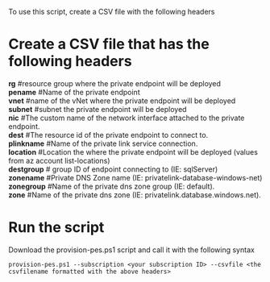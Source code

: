 To use this script, create a CSV file with the following headers

# Create a CSV file that has the following headers
**rg** #resource group where the private endpoint will be deployed <br>
**pename** #Name of the private endpoint <br>
**vnet** #name of the vNet where the private endpoint will be deployed <br>
**subnet** #subnet the private endpoint will be deployed <br>
**nic** #The custom name of the network interface attached to the private endpoint. <br>
**dest** #The resource id of the private endpoint to connect to. <br>
**plinkname** #Name of the private link service connection.<br>
**location** #Location the where the private endpoint will be deployed (values from az account list-locations) <br>
**destgroup** # group ID of endpoint connecting to (IE: sqlServer) <br>
**zonename** #Private DNS Zone name (IE: privatelink-database-windows-net) <br>
**zonegroup** #Name of the private dns zone group (IE: default). <br>
**zone** #Name of the private dns zone (IE: privatelink.database.windows.net). <br>

# Run the script
Download the provision-pes.ps1 script and call it with the following syntax<br>
```
provision-pes.ps1 --subscription <your subscription ID> --csvfile <the csvfilename formatted with the above headers>
```